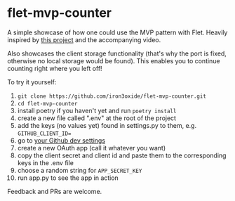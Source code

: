 # flet-mvp-counter

A simple showcase of how one could use the MVP pattern with Flet.
Heavily inspired by [this project](https://github.com/ArjanCodes/2022-gui/tree/main/mvp)
and the accompanying video.

Also showcases the client storage functionality (that's why the port is fixed,
otherwise no local storage would be found).
This enables you to continue counting right where you left off!

To try it yourself:

1. ```git clone https://github.com/iron3oxide/flet-mvp-counter.git```
2. ```cd flet-mvp-counter```
3. install poetry if you haven't yet and run ```poetry install```
4. create a new file called ".env" at the root of the project
5. add the keys (no values yet) found in settings.py to them, e.g. `GITHUB_CLIENT_ID=`
6. go to [your Github dev settings](https://github.com/settings/developers)
7. create a new OAuth app (call it whatever you want)
8. copy the client secret and client id
   and paste them to the corresponding keys in the .env file
9. choose a random string for `APP_SECRET_KEY`
10. run app.py to see the app in action

Feedback and PRs are welcome.
